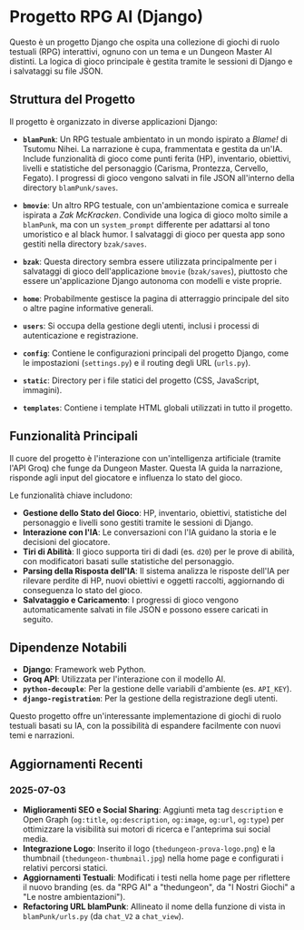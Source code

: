 # Progetto RPG AI (Django)

Questo è un progetto Django che ospita una collezione di giochi di ruolo testuali (RPG) interattivi, ognuno con un tema e un Dungeon Master AI distinti. La logica di gioco principale è gestita tramite le sessioni di Django e i salvataggi su file JSON.

## Struttura del Progetto

Il progetto è organizzato in diverse applicazioni Django:

-   **`blamPunk`**: Un RPG testuale ambientato in un mondo ispirato a *Blame!* di Tsutomu Nihei. La narrazione è cupa, frammentata e gestita da un'IA. Include funzionalità di gioco come punti ferita (HP), inventario, obiettivi, livelli e statistiche del personaggio (Carisma, Prontezza, Cervello, Fegato). I progressi di gioco vengono salvati in file JSON all'interno della directory `blamPunk/saves`.

-   **`bmovie`**: Un altro RPG testuale, con un'ambientazione comica e surreale ispirata a *Zak McKracken*. Condivide una logica di gioco molto simile a `blamPunk`, ma con un `system_prompt` differente per adattarsi al tono umoristico e al black humor. I salvataggi di gioco per questa app sono gestiti nella directory `bzak/saves`.

-   **`bzak`**: Questa directory sembra essere utilizzata principalmente per i salvataggi di gioco dell'applicazione `bmovie` (`bzak/saves`), piuttosto che essere un'applicazione Django autonoma con modelli e viste proprie.

-   **`home`**: Probabilmente gestisce la pagina di atterraggio principale del sito o altre pagine informative generali.

-   **`users`**: Si occupa della gestione degli utenti, inclusi i processi di autenticazione e registrazione.

-   **`config`**: Contiene le configurazioni principali del progetto Django, come le impostazioni (`settings.py`) e il routing degli URL (`urls.py`).

-   **`static`**: Directory per i file statici del progetto (CSS, JavaScript, immagini).

-   **`templates`**: Contiene i template HTML globali utilizzati in tutto il progetto.

## Funzionalità Principali

Il cuore del progetto è l'interazione con un'intelligenza artificiale (tramite l'API Groq) che funge da Dungeon Master. Questa IA guida la narrazione, risponde agli input del giocatore e influenza lo stato del gioco.

Le funzionalità chiave includono:

-   **Gestione dello Stato del Gioco**: HP, inventario, obiettivi, statistiche del personaggio e livelli sono gestiti tramite le sessioni di Django.
-   **Interazione con l'IA**: Le conversazioni con l'IA guidano la storia e le decisioni del giocatore.
-   **Tiri di Abilità**: Il gioco supporta tiri di dadi (es. `d20`) per le prove di abilità, con modificatori basati sulle statistiche del personaggio.
-   **Parsing della Risposta dell'IA**: Il sistema analizza le risposte dell'IA per rilevare perdite di HP, nuovi obiettivi e oggetti raccolti, aggiornando di conseguenza lo stato del gioco.
-   **Salvataggio e Caricamento**: I progressi di gioco vengono automaticamente salvati in file JSON e possono essere caricati in seguito.

## Dipendenze Notabili

-   **Django**: Framework web Python.
-   **Groq API**: Utilizzata per l'interazione con il modello AI.
-   **`python-decouple`**: Per la gestione delle variabili d'ambiente (es. `API_KEY`).
-   **`django-registration`**: Per la gestione della registrazione degli utenti.

Questo progetto offre un'interessante implementazione di giochi di ruolo testuali basati su IA, con la possibilità di espandere facilmente con nuovi temi e narrazioni.

## Aggiornamenti Recenti

### 2025-07-03

-   **Miglioramenti SEO e Social Sharing**: Aggiunti meta tag `description` e Open Graph (`og:title`, `og:description`, `og:image`, `og:url`, `og:type`) per ottimizzare la visibilità sui motori di ricerca e l'anteprima sui social media.
-   **Integrazione Logo**: Inserito il logo (`thedungeon-prova-logo.png`) e la thumbnail (`thedungeon-thumbnail.jpg`) nella home page e configurati i relativi percorsi statici.
-   **Aggiornamenti Testuali**: Modificati i testi nella home page per riflettere il nuovo branding (es. da "RPG AI" a "thedungeon", da "I Nostri Giochi" a "Le nostre ambientazioni").
-   **Refactoring URL blamPunk**: Allineato il nome della funzione di vista in `blamPunk/urls.py` (da `chat_V2` a `chat_view`).